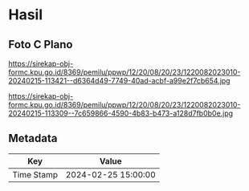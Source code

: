 # Hasil

## Foto C Plano

https://sirekap-obj-formc.kpu.go.id/8369/pemilu/ppwp/12/20/08/20/23/1220082023010-20240215-113421--d6364d49-7749-40ad-acbf-a99e2f7cb654.jpg

https://sirekap-obj-formc.kpu.go.id/8369/pemilu/ppwp/12/20/08/20/23/1220082023010-20240215-113309--7c659866-4590-4b83-b473-a128d7fb0b0e.jpg


## Metadata

| Key        | Value               |
| ---------- | ------------------- |
| Time Stamp | 2024-02-25 15:00:00 |




